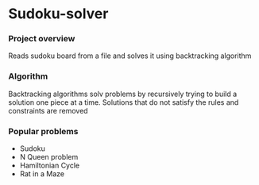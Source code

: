 # Sudoku-solver

### Project overview
Reads sudoku board from a file and solves it using backtracking algorithm<br/>

### Algorithm
Backtracking algorithms solv problems by recursively trying to build a solution one piece at a time. Solutions that do not satisfy the rules and constraints are removed<br/>

### Popular problems
- Sudoku
- N Queen problem
- Hamiltonian Cycle
- Rat in a Maze

